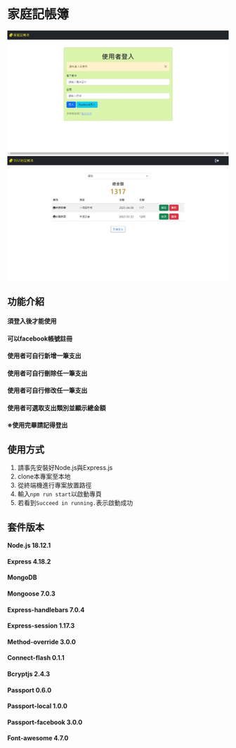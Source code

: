 # 家庭記帳簿

![image](https://github.com/NeroKuraudius/expense-tracker/blob/main/image/login_page.jpg)
![image](https://github.com/NeroKuraudius/expense-tracker/blob/main/image/index_page.jpg)


## 功能介紹
#### 須登入後才能使用
#### 可以facebook帳號註冊
#### 使用者可自行新增一筆支出
#### 使用者可自行刪除任一筆支出
#### 使用者可自行修改任一筆支出
#### 使用者可選取支出類別並顯示總金額
#### ※使用完畢請記得登出


## 使用方式
1. 請事先安裝好Node.js與Express.js
2. clone本專案至本地
3. 從終端機進行專案放置路徑
4. 輸入`npm run start`以啟動專頁
5. 若看到`Succeed in running.`表示啟動成功


## 套件版本
#### Node.js 18.12.1
#### Express 4.18.2
#### MongoDB
#### Mongoose 7.0.3
#### Express-handlebars 7.0.4
#### Express-session 1.17.3
#### Method-override 3.0.0
#### Connect-flash 0.1.1
#### Bcryptjs 2.4.3
#### Passport 0.6.0
#### Passport-local 1.0.0
#### Passport-facebook 3.0.0
#### Font-awesome 4.7.0

